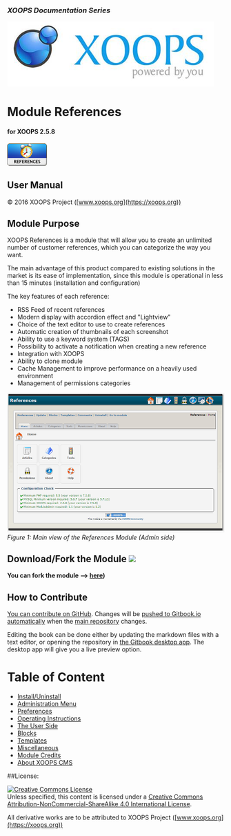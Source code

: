 ### _XOOPS Documentation Series_
![logoXoops.jpg](assets/logoXoops.jpg)

# Module References
#### for XOOPS 2.5.8
      
![logoModule.png](assets/logoModule.png)
            
## User Manual

© 2016 XOOPS Project ([www.xoops.org](https://xoops.org))  

## Module Purpose 

XOOPS References is a module that will allow you to create an unlimited number of customer references, which you can categorize the way you want.

The main advantage of this product compared to existing solutions in the market is its ease of implementation, since this module is operational in less than 15 minutes (installation and configuration)
 
The key features of each reference:

- RSS Feed of recent references
- Modern display with accordion effect and "Lightview"
- Choice of the text editor to use to create references
- Automatic creation of thumbnails of each screenshot
- Ability to use a keyword system (TAGS)
- Possibility to activate a notification when creating a new reference
- Integration with XOOPS
- Ability to clone module
- Cache Management to improve performance on a heavily used environment
- Management of permissions categories

![image001.png](assets/image001.png)
*Figure 1: Main view of the References Module (Admin side)*

## Download/Fork the Module ![](https://xoops.org/images/forkit.png) 

**You can fork the module --> [here](https://github.com/XoopsModules25x/XXX))** 

## How to Contribute

[You can contribute on GitHub](https://github.com/XoopsDocs/references-tutorial). Changes will be [pushed to Gitbook.io automatically](https://www.gitbook.com/book/xoops/references-tutorial/activity) when the [main repository](https://github.com/XoopsDocs/references-tutorial) changes.

Editing the book can be done either by updating the markdown files with a text editor, or opening the repository in [the Gitbook desktop app](https://github.com/GitbookIO/editor/blob/master/README.md). The desktop app will give you a live preview option.

# Table of Content

* [Install/Uninstall](book/1install.md)
* [Administration Menu](book/2administration.md)
* [Preferences](book/3preferences.md)
* [Operating Instructions](book/4operations.md)
* [The User Side](book/5userside.md)
* [Blocks](book/6blocks.md)
* [Templates](book/7templates.md)
* [Miscellaneous](book/8other.md) 
* [Module Credits](book/9credits.md)
* [About XOOPS CMS](book/10aboutxoops.md)

##License:

<a rel="license" href="http://creativecommons.org/licenses/by-nc-sa/4.0/"><img alt="Creative Commons License" style="border-width:0" src="https://i.creativecommons.org/l/by-nc-sa/4.0/88x31.png" /></a><br />Unless specified, this content is licensed under a <a rel="license" href="http://creativecommons.org/licenses/by-nc-sa/4.0/">Creative Commons Attribution-NonCommercial-ShareAlike 4.0 International License</a>.

All derivative works are to be attributed to XOOPS Project ([www.xoops.org](https://xoops.org))
